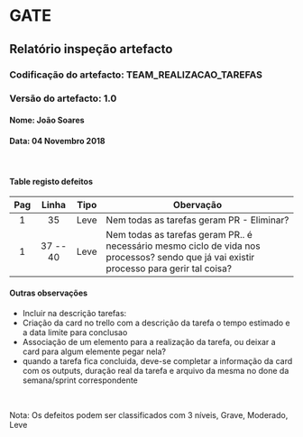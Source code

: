 # GATE
## Relatório inspeção artefacto
### Codificação do artefacto: TEAM_REALIZACAO_TAREFAS
### Versão do artefacto: 1.0
#### Nome: João Soares
#### Data: 04 Novembro 2018

</br>

#### Table registo defeitos
|Pag|Linha|Tipo|Obervação
|:---:|:---:|:---:|---
|1|35|Leve|Nem todas as tarefas geram PR - Eliminar?
|1|37 -- 40|Leve|Nem todas as tarefas geram PR.. é necessário mesmo ciclo de vida nos processos? sendo que já vai existir processo para gerir tal coisa?

#### Outras observações
- Incluir na descrição tarefas:
 - Criação da card no trello com a descrição da tarefa o tempo estimado e a data limite para conclusao
 - Associação de um elemento para a realização da tarefa, ou deixar a card para algum elemente pegar nela?
 - quando a tarefa fica concluida, deve-se completar a informação da card com os outputs, duração real da tarefa e arquivo da mesma no done da semana/sprint correspondente

</br>

Nota: Os defeitos podem ser classificados com 3 níveis, Grave, Moderado, Leve